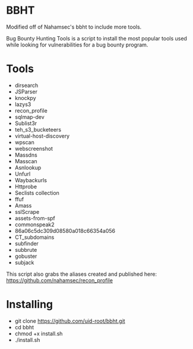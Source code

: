 # BBHT

Modified off of Nahamsec's bbht to include more tools.

Bug Bounty Hunting Tools is a script to install the most popular tools used while looking for vulnerabilities for a bug bounty program.
 
# Tools

- dirsearch
- JSParser
- knockpy
- lazys3
- recon_profile
- sqlmap-dev
- Sublist3r
- teh_s3_bucketeers
- virtual-host-discovery
- wpscan
- webscreenshot
- Massdns
- Masscan
- Asnlookup
- Unfurl
- Waybackurls
- Httprobe
- Seclists collection
- ffuf
- Amass
- sslScrape
- assets-from-spf
- commonspeak2
- 86a06c5dc309d08580a018c66354a056
- CT_subdomains
- subfinder
- subbrute
- gobuster
- subjack

This script also grabs the aliases created and published here:
https://github.com/nahamsec/recon_profile


# Installing
- git clone https://github.com/uid-root/bbht.git
- cd bbht
- chmod +x install.sh
- ./install.sh
